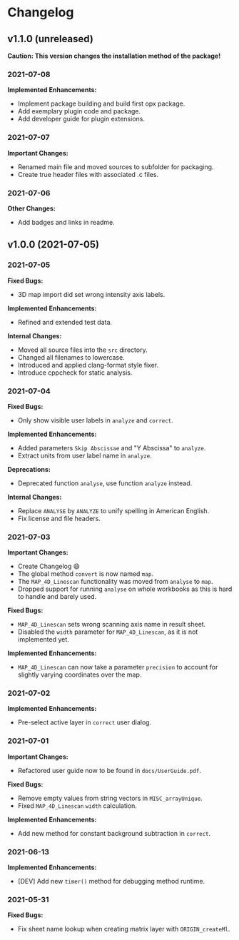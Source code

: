 # Changelog

## v1.1.0 (unreleased)

**Caution: This version changes the installation method of the package!**

### 2021-07-08

**Implemented Enhancements:**
- Implement package building and build first opx package.
- Add exemplary plugin code and package.
- Add developer guide for plugin extensions.

### 2021-07-07

**Important Changes:**
- Renamed main file and moved sources to subfolder for packaging.
- Create true header files with associated .c files.

### 2021-07-06

**Other Changes:**
- Add badges and links in readme.

## v1.0.0 (2021-07-05)

### 2021-07-05

**Fixed Bugs:**
- 3D map import did set wrong intensity axis labels.

**Implemented Enhancements:**
- Refined and extended test data.

**Internal Changes:**
- Moved all source files into the `src` directory.
- Changed all filenames to lowercase.
- Introduced and applied clang-format style fixer.
- Introduce cppcheck for static analysis. 

### 2021-07-04

**Fixed Bugs:**
- Only show visible user labels in `analyze` and `correct`.

**Implemented Enhancements:**
- Added parameters `Skip Abscissae` and "Y Abscissa" to `analyze`.
- Extract units from user label name in `analyze`.

**Deprecations:**
- Deprecated function `analyse`, use function `analyze` instead.

**Internal Changes:**
- Replace `ANALYSE` by `ANALYZE` to unify spelling in American English.
- Fix license and file headers.

### 2021-07-03

**Important Changes:**
- Create Changelog :smile:
- The global method `convert` is now named `map`.
- The `MAP_4D_Linescan` functionality was moved from `analyse` to `map`.
- Dropped support for running `analyse` on whole workbooks as this is hard to handle and barely used.

**Fixed Bugs:**
- `MAP_4D_Linescan` sets wrong scanning axis name in result sheet.
- Disabled the `width` parameter for `MAP_4D_Linescan`, as it is not implemented yet.

**Implemented Enhancements:**
- `MAP_4D_Linescan` can now take a parameter `precision` to account for slightly varying coordinates over the map.

### 2021-07-02

**Implemented Enhancements:**
- Pre-select active layer in `correct` user dialog.

### 2021-07-01

**Important Changes:**
- Refactored user guide now to be found in `docs/UserGuide.pdf`.

**Fixed Bugs:**
- Remove empty values from string vectors in `MISC_arrayUnique`.
- Fixed `MAP_4D_Linescan` `width` calculation.

**Implemented Enhancements:**
- Add new method for constant background subtraction in `correct`.

### 2021-06-13

**Implemented Enhancements:**
- [DEV] Add new `timer()` method for debugging method runtime.

### 2021-05-31

**Fixed Bugs:**
- Fix sheet name lookup when creating matrix layer with `ORIGIN_createMl`.